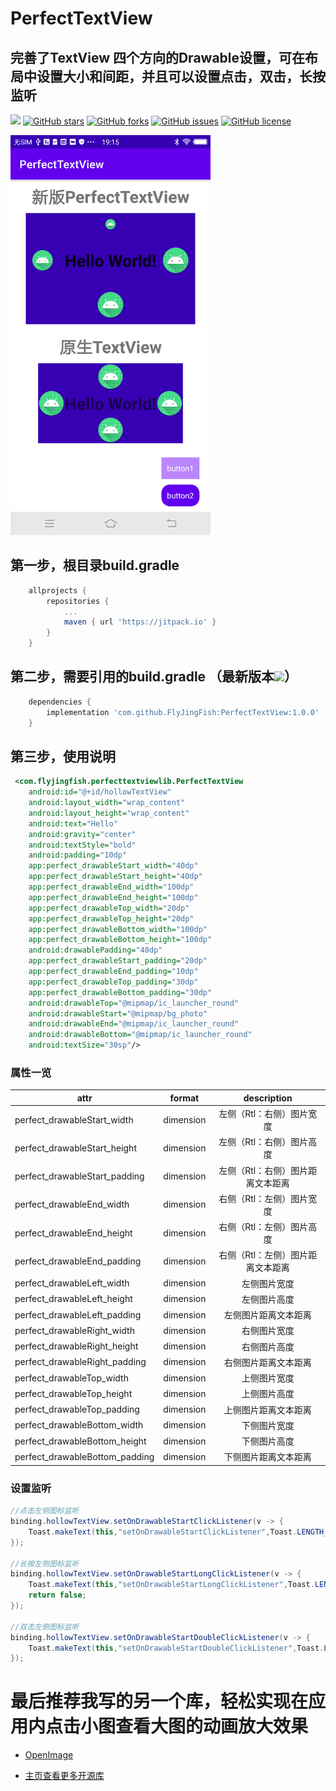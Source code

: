 # PerfectTextView
## 完善了TextView 四个方向的Drawable设置，可在布局中设置大小和间距，并且可以设置点击，双击，长按监听

[![](https://jitpack.io/v/FlyJingFish/PerfectTextView.svg)](https://jitpack.io/#FlyJingFish/PerfectTextView)
[![GitHub stars](https://img.shields.io/github/stars/FlyJingFish/PerfectTextView.svg)](https://github.com/FlyJingFish/PerfectTextView/stargazers)
[![GitHub forks](https://img.shields.io/github/forks/FlyJingFish/PerfectTextView.svg)](https://github.com/FlyJingFish/PerfectTextView/network)
[![GitHub issues](https://img.shields.io/github/issues/FlyJingFish/PerfectTextView.svg)](https://github.com/FlyJingFish/PerfectTextView/issues)
[![GitHub license](https://img.shields.io/github/license/FlyJingFish/PerfectTextView.svg)](https://github.com/FlyJingFish/PerfectTextView/blob/master/LICENSE)


<img src="https://github.com/FlyJingFish/PerfectTextView/blob/master/screenshot/img.png" width="320px" height="640px" alt="show" />


## 第一步，根目录build.gradle

```gradle
    allprojects {
        repositories {
            ...
            maven { url 'https://jitpack.io' }
        }
    }
```
## 第二步，需要引用的build.gradle （最新版本[![](https://jitpack.io/v/FlyJingFish/PerfectTextView.svg)](https://jitpack.io/#FlyJingFish/PerfectTextView)）

```gradle
    dependencies {
        implementation 'com.github.FlyJingFish:PerfectTextView:1.0.0'
    }
```
## 第三步，使用说明


```xml
 <com.flyjingfish.perfecttextviewlib.PerfectTextView
    android:id="@+id/hollowTextView"
    android:layout_width="wrap_content"
    android:layout_height="wrap_content"
    android:text="Hello"
    android:gravity="center"
    android:textStyle="bold"
    android:padding="10dp"
    app:perfect_drawableStart_width="40dp"
    app:perfect_drawableStart_height="40dp"
    app:perfect_drawableEnd_width="100dp"
    app:perfect_drawableEnd_height="100dp"
    app:perfect_drawableTop_width="20dp"
    app:perfect_drawableTop_height="20dp"
    app:perfect_drawableBottom_width="100dp"
    app:perfect_drawableBottom_height="100dp"
    android:drawablePadding="40dp"
    app:perfect_drawableStart_padding="20dp"
    app:perfect_drawableEnd_padding="10dp"
    app:perfect_drawableTop_padding="30dp"
    app:perfect_drawableBottom_padding="30dp"
    android:drawableTop="@mipmap/ic_launcher_round"
    android:drawableStart="@mipmap/bg_photo"
    android:drawableEnd="@mipmap/ic_launcher_round"
    android:drawableBottom="@mipmap/ic_launcher_round"
    android:textSize="30sp"/>
```


### 属性一览

| attr                           |  format   |    description     |
|--------------------------------|:---------:|:------------------:|
| perfect_drawableStart_width    | dimension |   左侧（Rtl：右侧）图片宽度   |
| perfect_drawableStart_height   | dimension |   左侧（Rtl：右侧）图片高度   |
| perfect_drawableStart_padding  | dimension | 左侧（Rtl：右侧）图片距离文本距离 |
| perfect_drawableEnd_width      | dimension |   右侧（Rtl：左侧）图片宽度   |
| perfect_drawableEnd_height     | dimension |   右侧（Rtl：左侧）图片高度   |
| perfect_drawableEnd_padding    | dimension | 右侧（Rtl：左侧）图片距离文本距离 |
| perfect_drawableLeft_width     | dimension |       左侧图片宽度       |
| perfect_drawableLeft_height    | dimension |       左侧图片高度       |
| perfect_drawableLeft_padding   | dimension |     左侧图片距离文本距离     |
| perfect_drawableRight_width    | dimension |       右侧图片宽度       |
| perfect_drawableRight_height   | dimension |       右侧图片高度       |
| perfect_drawableRight_padding  | dimension |     右侧图片距离文本距离     |
| perfect_drawableTop_width      | dimension |       上侧图片宽度       |
| perfect_drawableTop_height     | dimension |       上侧图片高度       |
| perfect_drawableTop_padding    | dimension |     上侧图片距离文本距离     |
| perfect_drawableBottom_width   | dimension |       下侧图片宽度       |
| perfect_drawableBottom_height  | dimension |       下侧图片高度       |
| perfect_drawableBottom_padding | dimension |     下侧图片距离文本距离     |

### 设置监听

```java
//点击左侧图标监听
binding.hollowTextView.setOnDrawableStartClickListener(v -> {
    Toast.makeText(this,"setOnDrawableStartClickListener",Toast.LENGTH_SHORT).show();
});

//长按左侧图标监听
binding.hollowTextView.setOnDrawableStartLongClickListener(v -> {
    Toast.makeText(this,"setOnDrawableStartLongClickListener",Toast.LENGTH_SHORT).show();
    return false;
});

//双击左侧图标监听
binding.hollowTextView.setOnDrawableStartDoubleClickListener(v -> {
    Toast.makeText(this,"setOnDrawableStartDoubleClickListener",Toast.LENGTH_SHORT).show();
});
```

# 最后推荐我写的另一个库，轻松实现在应用内点击小图查看大图的动画放大效果

- [OpenImage](https://github.com/FlyJingFish/OpenImage) 

- [主页查看更多开源库](https://github.com/FlyJingFish)



